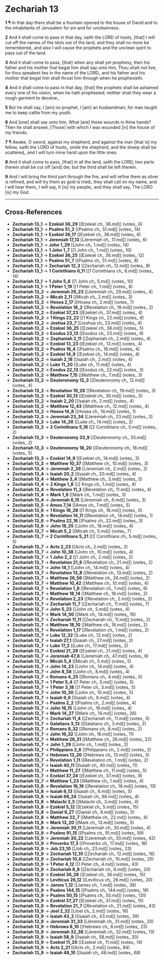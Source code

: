 # Zechariah 13

**1** ¶ In that day there shall be a fountain opened to the house of David and to the inhabitants of Jerusalem for sin and for uncleanness.

**2** And it shall come to pass in that day, saith the LORD of hosts, [that] I will cut off the names of the idols out of the land, and they shall no more be remembered_ and also I will cause the prophets and the unclean spirit to pass out of the land.

**3** And it shall come to pass, [that] when any shall yet prophesy, then his father and his mother that begat him shall say unto him, Thou shalt not live; for thou speakest lies in the name of the LORD_ and his father and his mother that begat him shall thrust him through when he prophesieth.

**4** And it shall come to pass in that day, [that] the prophets shall be ashamed every one of his vision, when he hath prophesied; neither shall they wear a rough garment to deceive_

**5** But he shall say, I [am] no prophet, I [am] an husbandman; for man taught me to keep cattle from my youth.

**6** And [one] shall say unto him, What [are] these wounds in thine hands? Then he shall answer, [Those] with which I was wounded [in] the house of my friends.

**7** ¶ Awake, O sword, against my shepherd, and against the man [that is] my fellow, saith the LORD of hosts_ smite the shepherd, and the sheep shall be scattered_ and I will turn mine hand upon the little ones.

**8** And it shall come to pass, [that] in all the land, saith the LORD, two parts therein shall be cut off [and] die; but the third shall be left therein.

**9** And I will bring the third part through the fire, and will refine them as silver is refined, and will try them as gold is tried_ they shall call on my name, and I will hear them_ I will say, It [is] my people_ and they shall say, The LORD [is] my God.

---

## Cross-References

- **Zechariah 13_1** → **Ezekiel 36_29** [[Ezekiel ch_ 36.md]] (votes_ 6)
- **Zechariah 13_1** → **Psalms 51_2** [[Psalms ch_ 51.md]] (votes_ 14)
- **Zechariah 13_1** → **Ezekiel 36_17** [[Ezekiel ch_ 36.md]] (votes_ 6)
- **Zechariah 13_1** → **Jeremiah 17_13** [[Jeremiah ch_ 17.md]] (votes_ 6)
- **Zechariah 13_1** → **John 1_29** [[John ch_ 1.md]] (votes_ 14)
- **Zechariah 13_1** → **1 John 1_7** [[1 John ch_ 1.md]] (votes_ 10)
- **Zechariah 13_1** → **Ezekiel 36_25** [[Ezekiel ch_ 36.md]] (votes_ 12)
- **Zechariah 13_1** → **Psalms 51_7** [[Psalms ch_ 51.md]] (votes_ 8)
- **Zechariah 13_1** → **Zechariah 12_3** [[Zechariah ch_ 12.md]] (votes_ 8)
- **Zechariah 13_1** → **1 Corinthians 6_11** [[1 Corinthians ch_ 6.md]] (votes_ 14)
- **Zechariah 13_1** → **1 John 5_6** [[1 John ch_ 5.md]] (votes_ 10)
- **Zechariah 13_1** → **1 Peter 1_19** [[1 Peter ch_ 1.md]] (votes_ 8)
- **Zechariah 13_2** → **Jeremiah 29_23** [[Jeremiah ch_ 29.md]] (votes_ 4)
- **Zechariah 13_2** → **Micah 2_11** [[Micah ch_ 2.md]] (votes_ 3)
- **Zechariah 13_2** → **Hosea 2_17** [[Hosea ch_ 2.md]] (votes_ 7)
- **Zechariah 13_2** → **Revelation 18_2** [[Revelation ch_ 18.md]] (votes_ 2)
- **Zechariah 13_2** → **Ezekiel 37_23** [[Ezekiel ch_ 37.md]] (votes_ 4)
- **Zechariah 13_2** → **1 Kings 22_22** [[1 Kings ch_ 22.md]] (votes_ 8)
- **Zechariah 13_2** → **Joshua 23_7** [[Joshua ch_ 23.md]] (votes_ 4)
- **Zechariah 13_2** → **Ezekiel 36_25** [[Ezekiel ch_ 36.md]] (votes_ 5)
- **Zechariah 13_2** → **Exodus 23_13** [[Exodus ch_ 23.md]] (votes_ 6)
- **Zechariah 13_2** → **Zephaniah 2_11** [[Zephaniah ch_ 2.md]] (votes_ 4)
- **Zechariah 13_2** → **Ezekiel 13_23** [[Ezekiel ch_ 13.md]] (votes_ 4)
- **Zechariah 13_2** → **Psalms 16_4** [[Psalms ch_ 16.md]] (votes_ 4)
- **Zechariah 13_2** → **Ezekiel 14_9** [[Ezekiel ch_ 14.md]] (votes_ 4)
- **Zechariah 13_2** → **Isaiah 2_18** [[Isaiah ch_ 2.md]] (votes_ 4)
- **Zechariah 13_2** → **Luke 11_20** [[Luke ch_ 11.md]] (votes_ 4)
- **Zechariah 13_2** → **Exodus 22_13** [[Exodus ch_ 22.md]] (votes_ 3)
- **Zechariah 13_2** → **Matthew 7_15** [[Matthew ch_ 7.md]] (votes_ 3)
- **Zechariah 13_2** → **Deuteronomy 12_3** [[Deuteronomy ch_ 12.md]] (votes_ 4)
- **Zechariah 13_2** → **Revelation 19_20** [[Revelation ch_ 19.md]] (votes_ 3)
- **Zechariah 13_2** → **Ezekiel 30_13** [[Ezekiel ch_ 30.md]] (votes_ 5)
- **Zechariah 13_2** → **Isaiah 2_20** [[Isaiah ch_ 2.md]] (votes_ 4)
- **Zechariah 13_2** → **Matthew 12_43** [[Matthew ch_ 12.md]] (votes_ 4)
- **Zechariah 13_2** → **Hosea 14_8** [[Hosea ch_ 14.md]] (votes_ 1)
- **Zechariah 13_3** → **Jeremiah 23_34** [[Jeremiah ch_ 23.md]] (votes_ 3)
- **Zechariah 13_3** → **Luke 14_26** [[Luke ch_ 14.md]] (votes_ 2)
- **Zechariah 13_3** → **2 Corinthians 5_16** [[2 Corinthians ch_ 5.md]] (votes_ 2)
- **Zechariah 13_3** → **Deuteronomy 33_9** [[Deuteronomy ch_ 33.md]] (votes_ 2)
- **Zechariah 13_3** → **Deuteronomy 18_20** [[Deuteronomy ch_ 18.md]] (votes_ 5)
- **Zechariah 13_3** → **Ezekiel 14_9** [[Ezekiel ch_ 14.md]] (votes_ 3)
- **Zechariah 13_3** → **Matthew 10_37** [[Matthew ch_ 10.md]] (votes_ 3)
- **Zechariah 13_4** → **Jeremiah 2_26** [[Jeremiah ch_ 2.md]] (votes_ 2)
- **Zechariah 13_4** → **Isaiah 20_2** [[Isaiah ch_ 20.md]] (votes_ 4)
- **Zechariah 13_4** → **Matthew 3_4** [[Matthew ch_ 3.md]] (votes_ 5)
- **Zechariah 13_4** → **2 Kings 1_8** [[2 Kings ch_ 1.md]] (votes_ 4)
- **Zechariah 13_4** → **Revelation 11_3** [[Revelation ch_ 11.md]] (votes_ 4)
- **Zechariah 13_4** → **Mark 1_6** [[Mark ch_ 1.md]] (votes_ 3)
- **Zechariah 13_4** → **Jeremiah 6_15** [[Jeremiah ch_ 6.md]] (votes_ 3)
- **Zechariah 13_5** → **Amos 7_14** [[Amos ch_ 7.md]] (votes_ 5)
- **Zechariah 13_6** → **1 Kings 18_28** [[1 Kings ch_ 18.md]] (votes_ 0)
- **Zechariah 13_6** → **Revelation 14_11** [[Revelation ch_ 14.md]] (votes_ 1)
- **Zechariah 13_6** → **Psalms 22_16** [[Psalms ch_ 22.md]] (votes_ 3)
- **Zechariah 13_6** → **John 18_35** [[John ch_ 18.md]] (votes_ 4)
- **Zechariah 13_7** → **Micah 5_2** [[Micah ch_ 5.md]] (votes_ 7)
- **Zechariah 13_7** → **2 Corinthians 5_21** [[2 Corinthians ch_ 5.md]] (votes_ 5)
- **Zechariah 13_7** → **Acts 2_23** [[Acts ch_ 2.md]] (votes_ 2)
- **Zechariah 13_7** → **John 10_38** [[John ch_ 10.md]] (votes_ 4)
- **Zechariah 13_7** → **1 John 2_2** [[1 John ch_ 2.md]] (votes_ 2)
- **Zechariah 13_7** → **Revelation 21_6** [[Revelation ch_ 21.md]] (votes_ 2)
- **Zechariah 13_7** → **John 14_1** [[John ch_ 14.md]] (votes_ 4)
- **Zechariah 13_7** → **Revelation 13_8** [[Revelation ch_ 13.md]] (votes_ 2)
- **Zechariah 13_7** → **Matthew 26_56** [[Matthew ch_ 26.md]] (votes_ 2)
- **Zechariah 13_7** → **Matthew 10_42** [[Matthew ch_ 10.md]] (votes_ 4)
- **Zechariah 13_7** → **Revelation 1_8** [[Revelation ch_ 1.md]] (votes_ 6)
- **Zechariah 13_7** → **Matthew 18_14** [[Matthew ch_ 18.md]] (votes_ 2)
- **Zechariah 13_7** → **Revelation 2_23** [[Revelation ch_ 2.md]] (votes_ 2)
- **Zechariah 13_7** → **Zechariah 11_7** [[Zechariah ch_ 11.md]] (votes_ 7)
- **Zechariah 13_7** → **John 5_23** [[John ch_ 5.md]] (votes_ 4)
- **Zechariah 13_7** → **Mark 14_50** [[Mark ch_ 14.md]] (votes_ 10)
- **Zechariah 13_7** → **Zechariah 11_11** [[Zechariah ch_ 11.md]] (votes_ 2)
- **Zechariah 13_7** → **Matthew 18_10** [[Matthew ch_ 18.md]] (votes_ 2)
- **Zechariah 13_7** → **Revelation 1_17** [[Revelation ch_ 1.md]] (votes_ 2)
- **Zechariah 13_7** → **Luke 12_32** [[Luke ch_ 12.md]] (votes_ 2)
- **Zechariah 13_7** → **Isaiah 27_1** [[Isaiah ch_ 27.md]] (votes_ 2)
- **Zechariah 13_7** → **Luke 17_2** [[Luke ch_ 17.md]] (votes_ 2)
- **Zechariah 13_7** → **Ezekiel 21_28** [[Ezekiel ch_ 21.md]] (votes_ 4)
- **Zechariah 13_7** → **Jeremiah 47_6** [[Jeremiah ch_ 47.md]] (votes_ 6)
- **Zechariah 13_7** → **Micah 5_4** [[Micah ch_ 5.md]] (votes_ 5)
- **Zechariah 13_7** → **John 14_23** [[John ch_ 14.md]] (votes_ 4)
- **Zechariah 13_7** → **John 8_58** [[John ch_ 8.md]] (votes_ 4)
- **Zechariah 13_7** → **Romans 4_25** [[Romans ch_ 4.md]] (votes_ 5)
- **Zechariah 13_7** → **1 Peter 5_4** [[1 Peter ch_ 5.md]] (votes_ 5)
- **Zechariah 13_7** → **1 Peter 3_18** [[1 Peter ch_ 3.md]] (votes_ 5)
- **Zechariah 13_7** → **John 10_30** [[John ch_ 10.md]] (votes_ 5)
- **Zechariah 13_7** → **Isaiah 9_6** [[Isaiah ch_ 9.md]] (votes_ 4)
- **Zechariah 13_7** → **Psalms 2_2** [[Psalms ch_ 2.md]] (votes_ 4)
- **Zechariah 13_7** → **John 16_15** [[John ch_ 16.md]] (votes_ 4)
- **Zechariah 13_7** → **Mark 14_27** [[Mark ch_ 14.md]] (votes_ 26)
- **Zechariah 13_7** → **Zechariah 11_4** [[Zechariah ch_ 11.md]] (votes_ 5)
- **Zechariah 13_7** → **Galatians 3_13** [[Galatians ch_ 3.md]] (votes_ 2)
- **Zechariah 13_7** → **Romans 8_32** [[Romans ch_ 8.md]] (votes_ 2)
- **Zechariah 13_7** → **John 16_32** [[John ch_ 16.md]] (votes_ 11)
- **Zechariah 13_7** → **Matthew 26_31** [[Matthew ch_ 26.md]] (votes_ 22)
- **Zechariah 13_7** → **John 1_29** [[John ch_ 1.md]] (votes_ 2)
- **Zechariah 13_7** → **Philippians 2_6** [[Philippians ch_ 2.md]] (votes_ 2)
- **Zechariah 13_7** → **Hebrews 13_20** [[Hebrews ch_ 13.md]] (votes_ 5)
- **Zechariah 13_7** → **Revelation 1_11** [[Revelation ch_ 1.md]] (votes_ 2)
- **Zechariah 13_7** → **Isaiah 40_11** [[Isaiah ch_ 40.md]] (votes_ 11)
- **Zechariah 13_7** → **Matthew 11_27** [[Matthew ch_ 11.md]] (votes_ 5)
- **Zechariah 13_7** → **Ezekiel 37_24** [[Ezekiel ch_ 37.md]] (votes_ 9)
- **Zechariah 13_7** → **Matthew 1_23** [[Matthew ch_ 1.md]] (votes_ 4)
- **Zechariah 13_8** → **Revelation 16_19** [[Revelation ch_ 16.md]] (votes_ 13)
- **Zechariah 13_8** → **Isaiah 6_13** [[Isaiah ch_ 6.md]] (votes_ 5)
- **Zechariah 13_8** → **Isaiah 66_24** [[Isaiah ch_ 66.md]] (votes_ 4)
- **Zechariah 13_8** → **Malachi 3_5** [[Malachi ch_ 3.md]] (votes_ 4)
- **Zechariah 13_8** → **Ezekiel 5_12** [[Ezekiel ch_ 5.md]] (votes_ 15)
- **Zechariah 13_8** → **Daniel 9_27** [[Daniel ch_ 9.md]] (votes_ 5)
- **Zechariah 13_8** → **Matthew 22_7** [[Matthew ch_ 22.md]] (votes_ 4)
- **Zechariah 13_8** → **Mark 13_20** [[Mark ch_ 13.md]] (votes_ 5)
- **Zechariah 13_8** → **Jeremiah 30_11** [[Jeremiah ch_ 30.md]] (votes_ 4)
- **Zechariah 13_9** → **Psalms 91_15** [[Psalms ch_ 91.md]] (votes_ 59)
- **Zechariah 13_9** → **Jeremiah 30_22** [[Jeremiah ch_ 30.md]] (votes_ 42)
- **Zechariah 13_9** → **Proverbs 17_3** [[Proverbs ch_ 17.md]] (votes_ 16)
- **Zechariah 13_9** → **Job 23_10** [[Job ch_ 23.md]] (votes_ 23)
- **Zechariah 13_9** → **Zechariah 12_10** [[Zechariah ch_ 12.md]] (votes_ 16)
- **Zechariah 13_9** → **Zechariah 10_6** [[Zechariah ch_ 10.md]] (votes_ 25)
- **Zechariah 13_9** → **1 Peter 4_12** [[1 Peter ch_ 4.md]] (votes_ 43)
- **Zechariah 13_9** → **Zechariah 8_8** [[Zechariah ch_ 8.md]] (votes_ 20)
- **Zechariah 13_9** → **Ezekiel 36_28** [[Ezekiel ch_ 36.md]] (votes_ 15)
- **Zechariah 13_9** → **Leviticus 26_12** [[Leviticus ch_ 26.md]] (votes_ 20)
- **Zechariah 13_9** → **James 1_12** [[James ch_ 1.md]] (votes_ 38)
- **Zechariah 13_9** → **Psalms 144_15** [[Psalms ch_ 144.md]] (votes_ 16)
- **Zechariah 13_9** → **Psalms 50_15** [[Psalms ch_ 50.md]] (votes_ 131)
- **Zechariah 13_9** → **Ezekiel 37_27** [[Ezekiel ch_ 37.md]] (votes_ 15)
- **Zechariah 13_9** → **Revelation 21_7** [[Revelation ch_ 21.md]] (votes_ 43)
- **Zechariah 13_9** → **Joel 2_32** [[Joel ch_ 2.md]] (votes_ 16)
- **Zechariah 13_9** → **Isaiah 43_2** [[Isaiah ch_ 43.md]] (votes_ 39)
- **Zechariah 13_9** → **Jeremiah 31_33** [[Jeremiah ch_ 31.md]] (votes_ 20)
- **Zechariah 13_9** → **Hebrews 8_10** [[Hebrews ch_ 8.md]] (votes_ 23)
- **Zechariah 13_9** → **Jeremiah 32_38** [[Jeremiah ch_ 32.md]] (votes_ 13)
- **Zechariah 13_9** → **Isaiah 58_9** [[Isaiah ch_ 58.md]] (votes_ 20)
- **Zechariah 13_9** → **Ezekiel 11_20** [[Ezekiel ch_ 11.md]] (votes_ 14)
- **Zechariah 13_9** → **Acts 2_21** [[Acts ch_ 2.md]] (votes_ 84)
- **Zechariah 13_9** → **Isaiah 48_10** [[Isaiah ch_ 48.md]] (votes_ 68)

